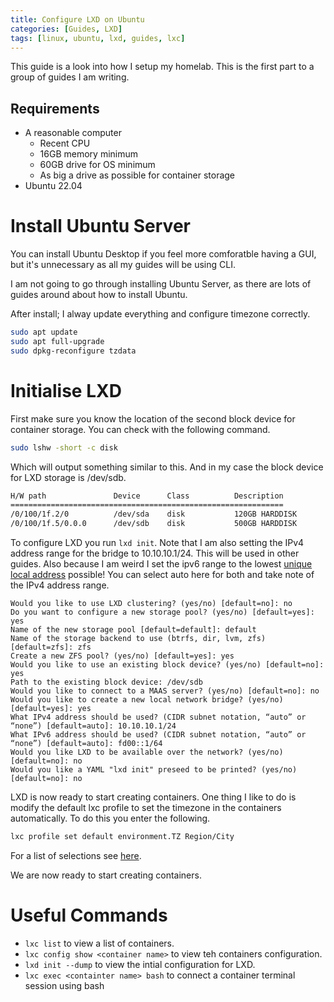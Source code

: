 ```yaml
---
title: Configure LXD on Ubuntu
categories: [Guides, LXD]
tags: [linux, ubuntu, lxd, guides, lxc]
---
```


This guide is a look into how I setup my homelab. This is the first part to a group of guides I am writing.

## Requirements

- A reasonable computer
  - Recent CPU
  - 16GB memory minimum
  - 60GB drive for OS minimum
  - As big a drive as possible for container storage
- Ubuntu 22.04

# Install Ubuntu Server

You can install Ubuntu Desktop if you feel more comforatble having a GUI, but it's unnecessary as all my guides will be using CLI.

I am not going to go through installing Ubuntu Server, as there are lots of guides around about how to install Ubuntu.

After install; I alway update everything and configure timezone correctly.

```bash
sudo apt update
sudo apt full-upgrade
sudo dpkg-reconfigure tzdata
```

# Initialise LXD

First make sure you know the location of the second block device for container storage. You can check with the following command.

```bash
sudo lshw -short -c disk
```

Which will output something similar to this. And in my case the block device for LXD storage is /dev/sdb.

```bash
H/W path               Device      Class          Description
=============================================================
/0/100/1f.2/0          /dev/sda    disk           120GB HARDDISK
/0/100/1f.5/0.0.0      /dev/sdb    disk           500GB HARDDISK
```

To configure LXD you run `lxd init`. Note that I am also setting the IPv4 address range for the bridge to 10.10.10.1/24. This will be used in other guides. Also because I am weird I set the ipv6 range to the lowest [unique local address](https://en.wikipedia.org/wiki/Unique_local_address) possible! You can select auto here for both and take note of the IPv4 address range.

```
Would you like to use LXD clustering? (yes/no) [default=no]: no
Do you want to configure a new storage pool? (yes/no) [default=yes]: yes
Name of the new storage pool [default=default]: default
Name of the storage backend to use (btrfs, dir, lvm, zfs) [default=zfs]: zfs
Create a new ZFS pool? (yes/no) [default=yes]: yes
Would you like to use an existing block device? (yes/no) [default=no]: yes
Path to the existing block device: /dev/sdb
Would you like to connect to a MAAS server? (yes/no) [default=no]: no
Would you like to create a new local network bridge? (yes/no) [default=yes]: yes
What IPv4 address should be used? (CIDR subnet notation, “auto” or “none”) [default=auto]: 10.10.10.1/24
What IPv6 address should be used? (CIDR subnet notation, “auto” or “none”) [default=auto]: fd00::1/64
Would you like LXD to be available over the network? (yes/no) [default=no]: no
Would you like a YAML "lxd init" preseed to be printed? (yes/no) [default=no]: no
```

LXD is now ready to start creating containers. One thing I like to do is modify the default lxc profile to set the timezone in the containers automatically. To do this you enter the following.

```bash
lxc profile set default environment.TZ Region/City
```

For a list of selections see [here](https://en.wikipedia.org/wiki/List_of_tz_database_time_zones).

We are now ready to start creating containers.

# Useful Commands

- `lxc list` to view a list of containers.
- `lxc config show <container name>` to view teh containers configuration.
- `lxd init --dump` to view the intial configuration for LXD.
- `lxc exec <containter name> bash` to connect a container terminal session using bash
